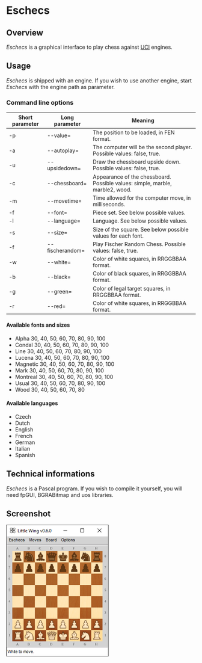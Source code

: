 
# Eschecs

## Overview

*Eschecs* is a graphical interface to play chess against [UCI](http://www.shredderchess.com/chess-info/features/uci-universal-chess-interface.html) engines.

## Usage

*Eschecs* is shipped with an engine. If you wish to use another engine, start *Eschecs* with the engine path as parameter.

### Command line options

| Short parameter | Long parameter | Meaning |
| --- | --- | --- |
| -p <value> | --value=<value> | The position to be loaded, in FEN format. |
| -a <value> | --autoplay=<value> | The computer will be the second player. Possible values: false, true. |
| -u <value> | --upsidedown=<value> | Draw the chessboard upside down. Possible values: false, true. |
| -c <value> | --chessboard=<value> | Appearance of the chessboard. Possible values: simple, marble, marble2, wood. |
| -m <value> | --movetime=<value> | Time allowed for the computer move, in milliseconds. |
| -f <value> | --font=<value> | Piece set. See below possible values. |
| -l <value> | --language=<value> | Language. See below possible values. |
| -s <value> | --size=<value> | Size of the square. See below possible values for each font. |
| -f <value> | --fischerandom=<value> | Play Fischer Random Chess. Possible values: false, true. |
| -w <value> | --white=<value> | Color of white squares, in RRGGBBAA format. |
| -b <value> | --black=<value> | Color of black squares, in RRGGBBAA format. |
| -g <value> | --green=<value> | Color of legal target squares, in RRGGBBAA format. |
| -r <value> | --red=<value> | Color of white squares, in RRGGBBAA format. |

#### Available fonts and sizes

* Alpha    30, 40, 50, 60, 70, 80, 90, 100
* Condal   30, 40, 50, 60, 70, 80, 90, 100
* Line     30, 40, 50, 60, 70, 80, 90, 100
* Lucena   30, 40, 50, 60, 70, 80, 90, 100
* Magnetic 30, 40, 50, 60, 70, 80, 90, 100
* Mark     30, 40, 50, 60, 70, 80, 90, 100
* Montreal 30, 40, 50, 60, 70, 80, 90, 100
* Usual    30, 40, 50, 60, 70, 80, 90, 100
* Wood     30, 40, 50, 60, 70, 80

#### Available languages

* Czech
* Dutch
* English
* French
* German
* Italian
* Spanish

## Technical informations

*Eschecs* is a Pascal program. If you wish to compile it yourself, you will need fpGUI, BGRABitmap and uos libraries.

## Screenshot

![alt text](images/screenshots/eschecs500f.png)
